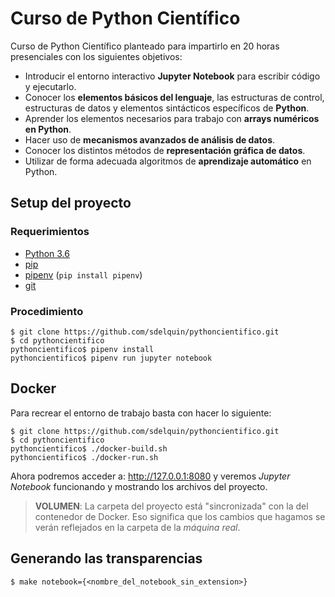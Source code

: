 # Curso de Python Científico

Curso de Python Científico planteado para impartirlo en 20 horas presenciales con los siguientes objetivos:

- Introducir el entorno interactivo **Jupyter Notebook** para escribir código y ejecutarlo.
- Conocer los **elementos básicos del lenguaje**, las estructuras de control, estructuras de datos y elementos sintácticos específicos de **Python**.
- Aprender los elementos necesarios para trabajo con **arrays numéricos en Python**.
- Hacer uso de **mecanismos avanzados de análisis de datos**.
- Conocer los distintos métodos de **representación gráfica de datos**.
- Utilizar de forma adecuada algoritmos de **aprendizaje automático** en Python.

## Setup del proyecto

### Requerimientos

- [Python 3.6](https://www.python.org/downloads/)
- [pip](https://pip.pypa.io/en/stable/installing/)
- [pipenv](https://pipenv.readthedocs.io/en/latest/install/#installing-pipenv) (`pip install pipenv`)
- [git](https://git-scm.com/book/en/v2/Getting-Started-Installing-Git)

### Procedimiento

~~~console
$ git clone https://github.com/sdelquin/pythoncientifico.git
$ cd pythoncientifico
pythoncientifico$ pipenv install
pythoncientifico$ pipenv run jupyter notebook
~~~

## Docker

Para recrear el entorno de trabajo basta con hacer lo siguiente:

~~~console
$ git clone https://github.com/sdelquin/pythoncientifico.git
$ cd pythoncientifico
pythoncientifico$ ./docker-build.sh
pythoncientifico$ ./docker-run.sh
~~~

Ahora podremos acceder a: http://127.0.0.1:8080 y veremos *Jupyter Notebook* funcionando y mostrando los archivos del proyecto.

> **VOLUMEN**: La carpeta del proyecto está "sincronizada" con la del contenedor de Docker. Eso significa que los cambios que hagamos se verán reflejados en la carpeta de la *máquina real*.

## Generando las transparencias

~~~console
$ make notebook={<nombre_del_notebook_sin_extension>}
~~~
